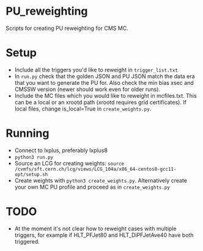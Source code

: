 # PU_reweighting
Scripts for creating PU reweighting for CMS MC.

# Setup
* Include all the triggers you'd like to reweight in `trigger_list.txt`
* In `run.py` check that the golden JSON and PU JSON match the data era that you want to generate the PU for. Also check the min bias xsec and CMSSW version (newer should work even for older runs).
* Include the MC files which you would like to reweight in mcfiles.txt. This can be a local or an xrootd path (xrootd requires grid certificates). If local files, change is_local=True in `create_weights.py`.

# Running
* Connect to lxplus, preferably lxplus8
* `python3 run.py`
* Source an LCG for creating weights: `source /cvmfs/sft.cern.ch/lcg/views/LCG_104a/x86_64-centos8-gcc11-opt/setup.sh`
* Create weights with `python3 create_weights.py`. Alternatively create your own MC PU profile and proceed as in `create_weights.py`

# TODO
* At the moment it's not clear how to reweight cases with multiple triggers, for example if HLT_PFJet80 and HLT_DiPFJetAve40 have both triggered.